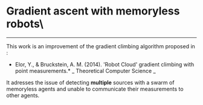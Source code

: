 # Gradient ascent with memoryless robots\
---

This work is an improvement of the gradient climbing algorithm proposed in :

* Elor, Y., & Bruckstein, A. M. (2014). 'Robot Cloud' gradient climbing with point measurements.*
_ Theoretical Computer Science _

It adresses the issue of detecting **multiple**  sources with a swarm of memoryless agents and unable to communicate their measurements to other agents.

